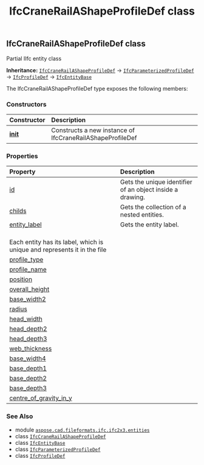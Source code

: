 ﻿---
title: IfcCraneRailAShapeProfileDef class
second_title: Aspose.CAD for Python via .NET API References
description: 
type: docs
weight: 1270
url: /python-net/aspose.cad.fileformats.ifc.ifc2x3.entities/ifccranerailashapeprofiledef/
is_root: false
---

## IfcCraneRailAShapeProfileDef class

Partial IIfc entity class



**Inheritance:** [`IfcCraneRailAShapeProfileDef`](/cad/python-net/aspose.cad.fileformats.ifc.ifc2x3.entities/ifccranerailashapeprofiledef) → 
[`IfcParameterizedProfileDef`](/cad/python-net/aspose.cad.fileformats.ifc.ifc2x3.entities/ifcparameterizedprofiledef) → 
[`IfcProfileDef`](/cad/python-net/aspose.cad.fileformats.ifc.ifc2x3.entities/ifcprofiledef) → 
[`IfcEntityBase`](/cad/python-net/aspose.cad.fileformats.ifc/ifcentitybase)



The IfcCraneRailAShapeProfileDef type exposes the following members:

### Constructors
| Constructor | Description |
| :- | :- |
| [__init__](/cad/python-net/aspose.cad.fileformats.ifc.ifc2x3.entities/ifccranerailashapeprofiledef/__init__/#) | Constructs a new instance of IfcCraneRailAShapeProfileDef |


### Properties
| Property | Description |
| :- | :- |
| [id](/cad/python-net/aspose.cad.fileformats.ifc.ifc2x3.entities/ifccranerailashapeprofiledef/id) | Gets the unique identifier of an object inside a drawing. |
| [childs](/cad/python-net/aspose.cad.fileformats.ifc.ifc2x3.entities/ifccranerailashapeprofiledef/childs) | Gets the collection of a nested entities. |
| [entity_label](/cad/python-net/aspose.cad.fileformats.ifc.ifc2x3.entities/ifccranerailashapeprofiledef/entity_label) | Gets the entity label.<br/>Each entity has its label, which is unique and represents it in the file |
| [profile_type](/cad/python-net/aspose.cad.fileformats.ifc.ifc2x3.entities/ifccranerailashapeprofiledef/profile_type) |  |
| [profile_name](/cad/python-net/aspose.cad.fileformats.ifc.ifc2x3.entities/ifccranerailashapeprofiledef/profile_name) |  |
| [position](/cad/python-net/aspose.cad.fileformats.ifc.ifc2x3.entities/ifccranerailashapeprofiledef/position) |  |
| [overall_height](/cad/python-net/aspose.cad.fileformats.ifc.ifc2x3.entities/ifccranerailashapeprofiledef/overall_height) |  |
| [base_width2](/cad/python-net/aspose.cad.fileformats.ifc.ifc2x3.entities/ifccranerailashapeprofiledef/base_width2) |  |
| [radius](/cad/python-net/aspose.cad.fileformats.ifc.ifc2x3.entities/ifccranerailashapeprofiledef/radius) |  |
| [head_width](/cad/python-net/aspose.cad.fileformats.ifc.ifc2x3.entities/ifccranerailashapeprofiledef/head_width) |  |
| [head_depth2](/cad/python-net/aspose.cad.fileformats.ifc.ifc2x3.entities/ifccranerailashapeprofiledef/head_depth2) |  |
| [head_depth3](/cad/python-net/aspose.cad.fileformats.ifc.ifc2x3.entities/ifccranerailashapeprofiledef/head_depth3) |  |
| [web_thickness](/cad/python-net/aspose.cad.fileformats.ifc.ifc2x3.entities/ifccranerailashapeprofiledef/web_thickness) |  |
| [base_width4](/cad/python-net/aspose.cad.fileformats.ifc.ifc2x3.entities/ifccranerailashapeprofiledef/base_width4) |  |
| [base_depth1](/cad/python-net/aspose.cad.fileformats.ifc.ifc2x3.entities/ifccranerailashapeprofiledef/base_depth1) |  |
| [base_depth2](/cad/python-net/aspose.cad.fileformats.ifc.ifc2x3.entities/ifccranerailashapeprofiledef/base_depth2) |  |
| [base_depth3](/cad/python-net/aspose.cad.fileformats.ifc.ifc2x3.entities/ifccranerailashapeprofiledef/base_depth3) |  |
| [centre_of_gravity_in_y](/cad/python-net/aspose.cad.fileformats.ifc.ifc2x3.entities/ifccranerailashapeprofiledef/centre_of_gravity_in_y) |  |



### See Also
* module [`aspose.cad.fileformats.ifc.ifc2x3.entities`](..)
* class [`IfcCraneRailAShapeProfileDef`](/cad/python-net/aspose.cad.fileformats.ifc.ifc2x3.entities/ifccranerailashapeprofiledef)
* class [`IfcEntityBase`](/cad/python-net/aspose.cad.fileformats.ifc/ifcentitybase)
* class [`IfcParameterizedProfileDef`](/cad/python-net/aspose.cad.fileformats.ifc.ifc2x3.entities/ifcparameterizedprofiledef)
* class [`IfcProfileDef`](/cad/python-net/aspose.cad.fileformats.ifc.ifc2x3.entities/ifcprofiledef)
